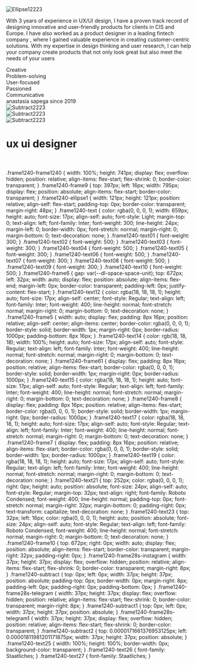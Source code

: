<div>
  <link href="./frame1240.css" rel="stylesheet" />
  <div>
    <div class="frame1240-frame1240">
      <div class="frame1240-frame9">
        <img
          alt="Ellipse12223"
          src="/playground_assets/ellipse12223-v8m-200h.png"
          class="frame1240-ellipse1"
        />
        <p class="frame1240-text textarea">
          <span class="frame1240-text01">With</span>
          <span class="frame1240-text02">3 years</span>
          <span class="frame1240-text03">
            of experience in UX/UI design, I have a proven track record of
            designing
          </span>
          <span class="frame1240-text04">innovative</span>
          <span class="frame1240-text05">and</span>
          <span class="frame1240-text06">user-friendly</span>
          <span class="frame1240-text07">
            products for clients in CIS and Europe. I have also worked as a
            product designer in a leading
          </span>
          <span class="frame1240-text08">fintech company</span>
          <span class="frame1240-text09">
            , where I gained valuable experience in creating
          </span>
          <span class="frame1240-text10">customer-centric</span>
          <span>
            solutions. With my expertise in design thinking and user research, I
            can help your company create products that not only look great but
            also meet the needs of your users
          </span>
        </p>
      </div>
      <div class="frame1240-frame6">
        <div class="lable">
          <label class="frame1240-text12"><span>Creative</span></label>
        </div>
        <div class="frame1240-frame5 lable">
          <span class="frame1240-text14">Problem-solving</span>
        </div>
        <div class="frame1240-frame61 lable">
          <span class="frame1240-text15"><span>User-focused</span></span>
        </div>
        <div class="frame1240-frame8 lable">
          <span class="frame1240-text17"><span>Passioned</span></span>
        </div>
        <div class="frame1240-frame7 lable">
          <span class="frame1240-text19"><span>Communicative</span></span>
        </div>
      </div>
      <span class="frame1240-text21"><span>anastasia sapega</span></span>
      <span class="frame1240-text23"><span>since 2019</span></span>
      <div class="frame1240-frame10">
        <div class="frame1240-frame28s-instagram">
          <img
            alt="Subtract2223"
            src="/playground_assets/subtract2223-8ysj.svg"
            class="frame1240-subtract button"
          />
        </div>
        <div class="frame1240-frame28s-telegram">
          <img
            alt="Subtract2223"
            src="/playground_assets/subtract2223-9aco.svg"
            class="frame1240-subtract1"
          />
        </div>
        <div class="frame1240-frame28s-telegram1">
          <img
            alt="Subtract2223"
            src="/playground_assets/subtract2223-etjf.svg"
            class="frame1240-subtract2"
          />
        </div>
      </div>
      <h1 class="frame1240-text25 headline textarea">
        <span class="frame1240-text26">ux ui designer</span>
        <br class="frame1240-text27" />
        <br />
      </h1>
    </div>
  </div>
</div>
.frame1240-frame1240 {
  width: 100%;
  height: 741px;
  display: flex;
  overflow: hidden;
  position: relative;
  align-items: flex-start;
  flex-shrink: 0;
  border-color: transparent;
}
.frame1240-frame9 {
  top: 397px;
  left: 16px;
  width: 795px;
  display: flex;
  position: absolute;
  align-items: flex-start;
  border-color: transparent;
}
.frame1240-ellipse1 {
  width: 121px;
  height: 121px;
  position: relative;
  align-self: flex-start;
  padding-top: 0px;
  border-color: transparent;
  margin-right: 48px;
}
.frame1240-text {
  color: rgba(0, 0, 0, 1);
  width: 659px;
  height: auto;
  font-size: 17px;
  align-self: auto;
  font-style: Light;
  margin-top: 0;
  text-align: left;
  font-family: Inter;
  font-weight: 300;
  line-height: 24px;
  margin-left: 0;
  border-width: 0px;
  font-stretch: normal;
  margin-right: 0;
  margin-bottom: 0;
  text-decoration: none;
}
.frame1240-text01 {
  font-weight: 300;
}
.frame1240-text02 {
  font-weight: 500;
}
.frame1240-text03 {
  font-weight: 300;
}
.frame1240-text04 {
  font-weight: 500;
}
.frame1240-text05 {
  font-weight: 300;
}
.frame1240-text06 {
  font-weight: 500;
}
.frame1240-text07 {
  font-weight: 300;
}
.frame1240-text08 {
  font-weight: 500;
}
.frame1240-text09 {
  font-weight: 300;
}
.frame1240-text10 {
  font-weight: 500;
}
.frame1240-frame6 {
  gap: var(--dl-space-space-unit);
  top: 672px;
  left: 32px;
  width: auto;
  display: flex;
  position: absolute;
  align-items: flex-end;
  margin-left: 0px;
  border-color: transparent;
  padding-left: 0px;
  justify-content: flex-start;
}
.frame1240-text12 {
  color: rgba(18, 18, 18, 1);
  height: auto;
  font-size: 17px;
  align-self: center;
  font-style: Regular;
  text-align: left;
  font-family: Inter;
  font-weight: 400;
  line-height: normal;
  font-stretch: normal;
  margin-right: 0;
  margin-bottom: 0;
  text-decoration: none;
}
.frame1240-frame5 {
  width: auto;
  display: flex;
  padding: 8px 16px;
  position: relative;
  align-self: center;
  align-items: center;
  border-color: rgba(0, 0, 0, 1);
  border-style: solid;
  border-width: 1px;
  margin-right: 0px;
  border-radius: 1000px;
  padding-bottom: 8px 16px;
}
.frame1240-text14 {
  color: rgb(18, 18, 18);
  width: 100%;
  height: auto;
  font-size: 17px;
  align-self: auto;
  font-style: Regular;
  text-align: left;
  font-family: Inter;
  font-weight: 400;
  line-height: normal;
  font-stretch: normal;
  margin-right: 0;
  margin-bottom: 0;
  text-decoration: none;
}
.frame1240-frame61 {
  display: flex;
  padding: 8px 16px;
  position: relative;
  align-items: flex-start;
  border-color: rgba(0, 0, 0, 1);
  border-style: solid;
  border-width: 1px;
  margin-right: 0px;
  border-radius: 1000px;
}
.frame1240-text15 {
  color: rgba(18, 18, 18, 1);
  height: auto;
  font-size: 17px;
  align-self: auto;
  font-style: Regular;
  text-align: left;
  font-family: Inter;
  font-weight: 400;
  line-height: normal;
  font-stretch: normal;
  margin-right: 0;
  margin-bottom: 0;
  text-decoration: none;
}
.frame1240-frame8 {
  display: flex;
  padding: 8px 16px;
  position: relative;
  align-items: flex-start;
  border-color: rgba(0, 0, 0, 1);
  border-style: solid;
  border-width: 1px;
  margin-right: 0px;
  border-radius: 1000px;
}
.frame1240-text17 {
  color: rgba(18, 18, 18, 1);
  height: auto;
  font-size: 17px;
  align-self: auto;
  font-style: Regular;
  text-align: left;
  font-family: Inter;
  font-weight: 400;
  line-height: normal;
  font-stretch: normal;
  margin-right: 0;
  margin-bottom: 0;
  text-decoration: none;
}
.frame1240-frame7 {
  display: flex;
  padding: 8px 16px;
  position: relative;
  align-items: flex-start;
  border-color: rgba(0, 0, 0, 1);
  border-style: solid;
  border-width: 1px;
  border-radius: 1000px;
}
.frame1240-text19 {
  color: rgba(18, 18, 18, 1);
  height: auto;
  font-size: 17px;
  align-self: auto;
  font-style: Regular;
  text-align: left;
  font-family: Inter;
  font-weight: 400;
  line-height: normal;
  font-stretch: normal;
  margin-right: 0;
  margin-bottom: 0;
  text-decoration: none;
}
.frame1240-text21 {
  top: 252px;
  color: rgba(0, 0, 0, 1);
  right: 0px;
  height: auto;
  position: absolute;
  font-size: 24px;
  align-self: auto;
  font-style: Regular;
  margin-top: 32px;
  text-align: right;
  font-family: Roboto Condensed;
  font-weight: 400;
  line-height: normal;
  padding-top: 0px;
  font-stretch: normal;
  margin-right: 32px;
  margin-bottom: 0;
  padding-right: 0px;
  text-transform: capitalize;
  text-decoration: none;
}
.frame1240-text23 {
  top: 32px;
  left: 16px;
  color: rgba(0, 0, 0, 1);
  height: auto;
  position: absolute;
  font-size: 24px;
  align-self: auto;
  font-style: Regular;
  text-align: left;
  font-family: Roboto Condensed;
  font-weight: 400;
  line-height: normal;
  font-stretch: normal;
  margin-right: 0;
  margin-bottom: 0;
  text-decoration: none;
}
.frame1240-frame10 {
  top: 672px;
  right: 0px;
  width: auto;
  display: flex;
  position: absolute;
  align-items: flex-start;
  border-color: transparent;
  margin-right: 32px;
  padding-right: 0px;
}
.frame1240-frame28s-instagram {
  width: 37px;
  height: 37px;
  display: flex;
  overflow: hidden;
  position: relative;
  align-items: flex-start;
  flex-shrink: 0;
  border-color: transparent;
  margin-right: 8px;
}
.frame1240-subtract {
  top: 0px;
  left: 0px;
  width: 37px;
  height: 37px;
  position: absolute;
  padding-top: 0px;
  border-width: 0px;
  margin-right: 8px;
  padding-left: 0px;
  padding-right: 0px;
  padding-bottom: 0px;
}
.frame1240-frame28s-telegram {
  width: 37px;
  height: 37px;
  display: flex;
  overflow: hidden;
  position: relative;
  align-items: flex-start;
  flex-shrink: 0;
  border-color: transparent;
  margin-right: 8px;
}
.frame1240-subtract1 {
  top: 0px;
  left: 0px;
  width: 37px;
  height: 37px;
  position: absolute;
}
.frame1240-frame28s-telegram1 {
  width: 37px;
  height: 37px;
  display: flex;
  overflow: hidden;
  position: relative;
  align-items: flex-start;
  flex-shrink: 0;
  border-color: transparent;
}
.frame1240-subtract2 {
  top: 0.0000171661376953125px;
  left: 0.00001811981201171875px;
  width: 37px;
  height: 37px;
  position: absolute;
}
.frame1240-text25 {
  width: 100%;
  height: 100%;
  border-width: 0px;
  background-color: transparent;
}
.frame1240-text26 {
  font-family: Staatliches;
}
.frame1240-text27 {
  font-family: Staatliches;
}
